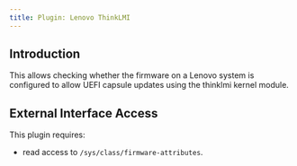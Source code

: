 ```yaml
---
title: Plugin: Lenovo ThinkLMI
---
```


## Introduction

This allows checking whether the firmware on a Lenovo system is configured to
allow UEFI capsule updates using the thinklmi kernel module.

## External Interface Access

This plugin requires:

* read access to `/sys/class/firmware-attributes`.
